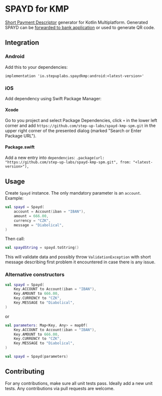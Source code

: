 # SPAYD for KMP

[Short Payment Descriptor](https://cs.wikipedia.org/wiki/Short_Payment_Descriptor) generator for Kotlin Multiplatform. Generated SPAYD can be [forwarded to bank application](https://github.com/step-up-labs/pay-via-bank-app) or used to generate QR code.

## Integration

### Android

Add this to your dependencies:

`implementation 'io.stepuplabs.spaydkmp:android:<latest-version>'`

### iOS

Add dependency using Swift Package Manager:

#### Xcode

Go to you project and select Package Dependencies, click `+` in the lower left corner and add `https://github.com/step-up-labs/spayd-kmp-spm.git` in the upper right corner of the presented dialog (marked "Search or Enter Package URL").

#### Package.swift

Add a new entry into `dependencies`: `.package(url: "https://github.com/step-up-labs/spayd-kmp-spm.git", from: "<latest-version>"),`

## Usage

Create `Spayd` instance. The only mandatory parameter is an `account`. Example:

```kotlin
val spayd = Spayd(
    account = Account(iban = "IBAN"),
    amount = 666.00,
    currency = "CZK",
    message = "Diabolical",
)
```

Then call:

```kotlin
val spaydString = spayd.toString()
```

This will validate data and possibly throw `ValidationException` with short message describing first problem it encountered in case there is any issue.

### Alternative constructors
```kotlin
val spayd = Spayd(
    Key.ACCOUNT to Account(iban = "IBAN"),
    Key.AMOUNT to 666.00,
    Key.CURRENCY to "CZK",
    Key.MESSAGE to "Diabolical",
)
```

or

```kotlin
val parameters: Map<Key, Any> = mapOf(
    Key.ACCOUNT to Account(iban = "IBAN"),
    Key.AMOUNT to 666.00,
    Key.CURRENCY to "CZK",
    Key.MESSAGE to "Diabolical",
)

val spayd = Spayd(parameters)
```

## Contributing

For any contributions, make sure all unit tests pass. Ideally add a new unit tests. Any contributions via pull requests are welcome.